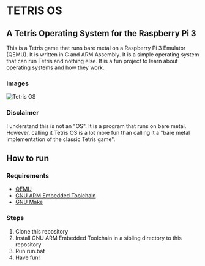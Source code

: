 # TETRIS OS
## A Tetris Operating System for the Raspberry Pi 3
This is a Tetris game that runs bare metal on a Raspberry Pi 3 Emulator (QEMU). It is written in C and ARM Assembly. It is a simple operating system that can run Tetris and nothing else. It is a fun project to learn about operating systems and how they work. 

### Images
![Tetris OS]()

### Disclaimer
I understand this is not an "OS". It is a program that runs on bare metal. However, calling it Tetris OS is a lot more fun than calling it a "bare metal implementation of the classic Tetris game".


## How to run
### Requirements
- [QEMU](https://www.qemu.org/)
- [GNU ARM Embedded Toolchain](https://developer.arm.com/downloads/-/gnu-a)
- [GNU Make](https://www.gnu.org/software/make/)

### Steps
1. Clone this repository
2. Install GNU ARM Embedded Toolchain in a sibling directory to this repository
3. Run run.bat
4. Have fun!